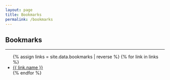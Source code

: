 ```yaml
---
layout: page
title: Bookmarks
permalink: /bookmarks
---
```


## Bookmarks

---

<ul class="posts til">
  {% assign links = site.data.bookmarks | reverse %}
  {% for link in links %}
      <li>
        <a class="post" href="{{ link.url }}">{{ link.name }}</a>
      </li>
  {% endfor %}
</ul>
